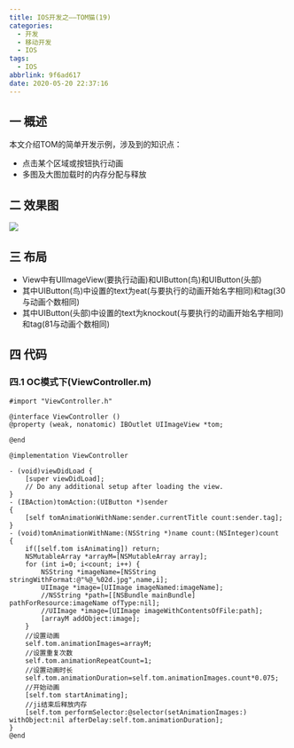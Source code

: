 ```yaml
---
title: IOS开发之——TOM猫(19)
categories:
  - 开发
  - 移动开发
  - IOS
tags:
  - IOS
abbrlink: 9f6ad617
date: 2020-05-20 22:37:16
---
```

## 一 概述

本文介绍TOM的简单开发示例，涉及到的知识点：

* 点击某个区域或按钮执行动画
* 多图及大图加载时的内存分配与释放

<!--more-->

## 二 效果图

![][1]

## 三 布局
* View中有UIImageView(要执行动画)和UIButton(鸟)和UIButton(头部)
* 其中UIButton(鸟)中设置的text为eat(与要执行的动画开始名字相同)和tag(30与动画个数相同)
* 其中UIButton(头部)中设置的text为knockout(与要执行的动画开始名字相同)和tag(81与动画个数相同)


## 四 代码

### 四.1 OC模式下(ViewController.m)

```
#import "ViewController.h"

@interface ViewController ()
@property (weak, nonatomic) IBOutlet UIImageView *tom;

@end

@implementation ViewController

- (void)viewDidLoad {
    [super viewDidLoad];
    // Do any additional setup after loading the view.
}
- (IBAction)tomAction:(UIButton *)sender
{
    [self tomAnimationWithName:sender.currentTitle count:sender.tag];
}
- (void)tomAnimationWithName:(NSString *)name count:(NSInteger)count
{
    if([self.tom isAnimating]) return;
    NSMutableArray *arrayM=[NSMutableArray array];
    for (int i=0; i<count; i++) {
        NSString *imageName=[NSString stringWithFormat:@"%@_%02d.jpg",name,i];
        UIImage *image=[UIImage imageNamed:imageName];
        //NSString *path=[[NSBundle mainBundle] pathForResource:imageName ofType:nil];
        //UIImage *image=[UIImage imageWithContentsOfFile:path];
        [arrayM addObject:image];
    }
    //设置动画
    self.tom.animationImages=arrayM;
    //设置重复次数
    self.tom.animationRepeatCount=1;
    //设置动画时长
    self.tom.animationDuration=self.tom.animationImages.count*0.075;
    //开始动画
    [self.tom startAnimating];
    //ji结束后释放内存
    [self.tom performSelector:@selector(setAnimationImages:) withObject:nil afterDelay:self.tom.animationDuration];
}
@end

```


[1]:https://cdn.jsdelivr.net/gh/pgzxc/CDN/blog-image//ios-tom-cat-animal.gif